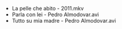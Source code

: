 * La pelle che abito - 2011.mkv
* Parla con lei - Pedro Almodovar.avi
* Tutto su mia madre - Pedro Almodovar.avi
